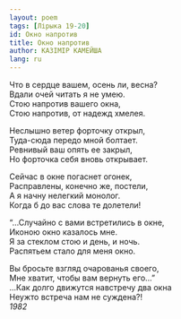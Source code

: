 ```yaml
---
layout: poem
tags: [Лірыка 19-20]
id: Окно напротив
title: Окно напротив
author: КАЗІМІР КАМЕЙША
lang: ru
---
```



Что в сердце вашем, осень ли, весна?  
Вдали очей читать я не умею.  
Стою напротив вашего окна,  
Стою напротив, от надежд хмелея.  

Неслышно ветер форточку открыл,  
Туда-сюда передо мной болтает.  
Ревнивый ваш опять ее закрыл,  
Но форточка себя вновь открывает.  

Сейчас в окне погаснет огонек,  
Расправлены, конечно же, постели,  
А я начну нелегкий монолог.  
Когда б до вас слова те долетели!  

“...Случайно с вами встретились в окне,  
Иконою окно казалось мне.  
Я за стеклом стою и день, и ночь.  
Распятьем стало для меня окно.  

Вы бросьте взгляд очарованья своего,  
Мне хватит, чтобы вам вернуть его...”  
...Как долго движутся навстречу два окна  
Неужто встреча нам не суждена?!  
*1982*  
